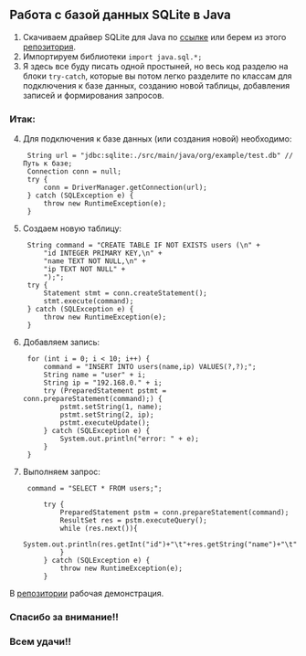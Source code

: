 ## Работа с базой данных SQLite в Java

1. Скачиваем драйвер SQLite для Java по [ссылке](https://mvnrepository.com/artifact/org.xerial/sqlite-jdbc) или берем из этого [репозитория](https://github.com/PavshinSV/SQLite_for_Java). 
2. Импортируем библиотеки `import java.sql.*;`   
3. Я здесь все буду писать одной простыней, но весь код разделю на блоки `try-catch`, 
которые вы потом легко разделите по классам для подключения к базе данных, 
созданию новой таблицы, добавления записей и формирования запросов. 

### Итак:
4. Для подключения к базе данных (или создания новой) необходимо:


        String url = "jdbc:sqlite:./src/main/java/org/example/test.db" //Путь к базе;  
        Connection conn = null; 
        try {  
            conn = DriverManager.getConnection(url);  
        } catch (SQLException e) {  
            throw new RuntimeException(e);  
        }  

5. Создаем новую таблицу:


        String command = "CREATE TABLE IF NOT EXISTS users (\n" +   
            "id INTEGER PRIMARY KEY,\n" +  
            "name TEXT NOT NULL,\n" +  
            "ip TEXT NOT NULL" +  
            ");";  
        try {  
            Statement stmt = conn.createStatement();  
            stmt.execute(command);  
        } catch (SQLException e) {  
            throw new RuntimeException(e);  
        }  


6. Добавляем запись:


        for (int i = 0; i < 10; i++) {
            command = "INSERT INTO users(name,ip) VALUES(?,?);";  
            String name = "user" + i;  
            String ip = "192.168.0." + i;  
            try (PreparedStatement pstmt = conn.prepareStatement(command);) {
                pstmt.setString(1, name);  
                pstmt.setString(2, ip);  
                pstmt.executeUpdate();  
            } catch (SQLException e) {  
                System.out.println("error: " + e);  
            }  
        }

7. Выполняем запрос:


        command = "SELECT * FROM users;";
    
            try {
                PreparedStatement pstm = conn.prepareStatement(command);
                ResultSet res = pstm.executeQuery();
                while (res.next()){
                    System.out.println(res.getInt("id")+"\t"+res.getString("name")+"\t"+res.getString("ip"));
                }
            } catch (SQLException e) {
                throw new RuntimeException(e);
            }

В [репозитории](https://github.com/PavshinSV/SQLite_for_Java) рабочая демонстрация.

### Спасибо за внимание!! 

### Всем удачи!!